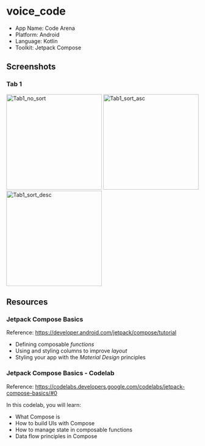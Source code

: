 # voice_code

- App Name: Code Arena
- Platform: Android
- Language: Kotlin
- Toolkit: Jetpack Compose

## Screenshots

### Tab 1

<img src="https://user-images.githubusercontent.com/12901566/76470493-88924200-63ad-11ea-93a0-067df1a0f21b.png" alt="Tab1_no_sort" width="250"/> <img src="https://user-images.githubusercontent.com/12901566/76470496-8b8d3280-63ad-11ea-8522-656bd769be66.png" alt="Tab1_sort_asc" width="250"/> <img src="https://user-images.githubusercontent.com/12901566/76470503-8e882300-63ad-11ea-9cd1-b6d4abd96fcd.png" alt="Tab1_sort_desc" width="250"/>

## Resources

### Jetpack Compose Basics

Reference: <https://developer.android.com/jetpack/compose/tutorial>

- Defining composable *functions*
- Using and styling columns to improve *layout*
- Styling your app with the *Material Design* principles

### Jetpack Compose Basics - Codelab

Reference: <https://codelabs.developers.google.com/codelabs/jetpack-compose-basics/#0>

In this codelab, you will learn:

- What Compose is
- How to build UIs with Compose
- How to manage state in composable functions
- Data flow principles in Compose